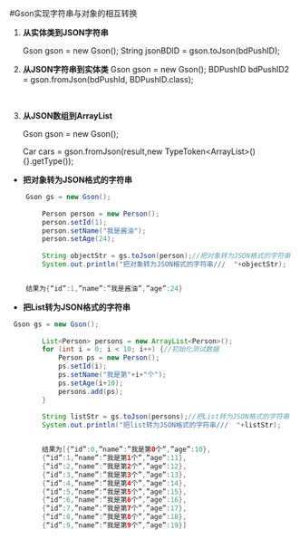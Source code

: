 #Gson实现字符串与对象的相互转换
1. **从实体类到JSON字符串**

	Gson gson = new Gson();
	String jsonBDID = gson.toJson(bdPushID);

2. **从JSON字符串到实体类**
	Gson gson = new Gson();
	BDPushID bdPushID2 = gson.fromJson(bdPushId, BDPushID.class);

 

3. **从JSON数组到ArrayList**

	Gson gson = new Gson();

	Car cars = gson.fromJson(result,new TypeToken<ArrayList<Car>>() {}.getType());

- **把对象转为JSON格式的字符串**

```java
 	Gson gs = new Gson();
 
        Person person = new Person();
        person.setId(1);
        person.setName("我是酱油");
        person.setAge(24);
 
        String objectStr = gs.toJson(person);//把对象转为JSON格式的字符串
        System.out.println("把对象转为JSON格式的字符串///  "+objectStr);


	结果为{“id”:1,”name”:”我是酱油”,”age”:24}

```


- **把List转为JSON格式的字符串**

```java
 Gson gs = new Gson();
 
        List<Person> persons = new ArrayList<Person>();
        for (int i = 0; i < 10; i++) {//初始化测试数据
            Person ps = new Person();
            ps.setId(i);
            ps.setName("我是第"+i+"个");
            ps.setAge(i+10);
            persons.add(ps);
        }
 
        String listStr = gs.toJson(persons);//把List转为JSON格式的字符串
        System.out.println("把list转为JSON格式的字符串///  "+listStr);


		结果为[{“id”:0,”name”:”我是第0个”,”age”:10},
		{“id”:1,”name”:”我是第1个”,”age”:11},
		{“id”:2,”name”:”我是第2个”,”age”:12},
		{“id”:3,”name”:”我是第3个”,”age”:13},
		{“id”:4,”name”:”我是第4个”,”age”:14},
		{“id”:5,”name”:”我是第5个”,”age”:15},
		{“id”:6,”name”:”我是第6个”,”age”:16},
		{“id”:7,”name”:”我是第7个”,”age”:17},
		{“id”:8,”name”:”我是第8个”,”age”:18},
		{“id”:9,”name”:”我是第9个”,”age”:19}]

```